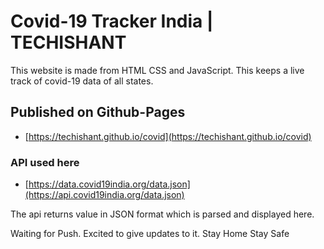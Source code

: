 
# Covid-19 Tracker India | TECHISHANT

This website is made from HTML CSS and JavaScript. This keeps a live track of covid-19 data of all states.



## Published on Github-Pages

- [https://techishant.github.io/covid](https://techishant.github.io/covid)

### API used here

- [https://data.covid19india.org/data.json](https://api.covid19india.org/data.json)

The api returns value in JSON format which is parsed and displayed here.


Waiting for Push. Excited to give updates to it.
Stay Home Stay Safe
